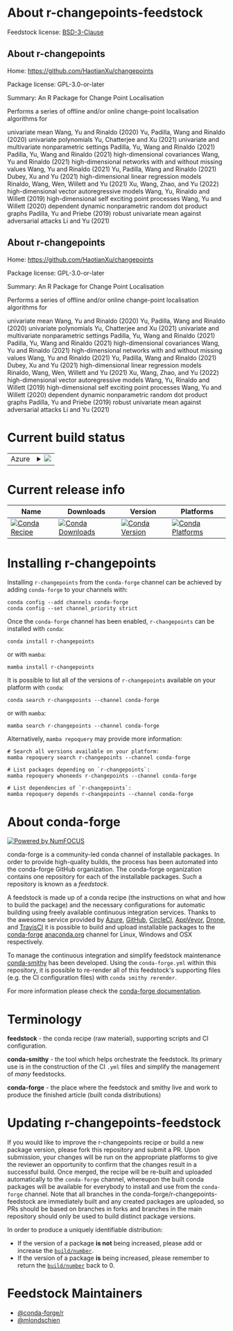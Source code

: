 About r-changepoints-feedstock
==============================

Feedstock license: [BSD-3-Clause](https://github.com/conda-forge/r-changepoints-feedstock/blob/main/LICENSE.txt)


About r-changepoints
--------------------

Home: https://github.com/HaotianXu/changepoints

Package license: GPL-3.0-or-later

Summary: An R Package for Change Point Localisation

Performs a series of offline and/or online change-point localisation algorithms for

univariate mean
    Wang, Yu and Rinaldo (2020)
    Yu, Padilla, Wang and Rinaldo (2020)
univariate polynomials
    Yu, Chatterjee and Xu (2021)
univariate and multivariate nonparametric settings
    Padilla, Yu, Wang and Rinaldo (2021)
    Padilla, Yu, Wang and Rinaldo (2021)
high-dimensional covariances
    Wang, Yu and Rinaldo (2021)
high-dimensional networks with and without missing values
    Wang, Yu and Rinaldo (2021)
    Yu, Padilla, Wang and Rinaldo (2021)
    Dubey, Xu and Yu (2021)
high-dimensional linear regression models
    Rinaldo, Wang, Wen, Willett and Yu (2021)
    Xu, Wang, Zhao, and Yu (2022)
high-dimensional vector autoregressive models
    Wang, Yu, Rinaldo and Willett (2019)
high-dimensional self exciting point processes
    Wang, Yu and Willett (2020)
dependent dynamic nonparametric random dot product graphs
    Padilla, Yu and Priebe (2019)
robust univariate mean against adversarial attacks
    Li and Yu (2021)


About r-changepoints
--------------------

Home: https://github.com/HaotianXu/changepoints

Package license: GPL-3.0-or-later

Summary: An R Package for Change Point Localisation

Performs a series of offline and/or online change-point localisation algorithms for

univariate mean
    Wang, Yu and Rinaldo (2020)
    Yu, Padilla, Wang and Rinaldo (2020)
univariate polynomials
    Yu, Chatterjee and Xu (2021)
univariate and multivariate nonparametric settings
    Padilla, Yu, Wang and Rinaldo (2021)
    Padilla, Yu, Wang and Rinaldo (2021)
high-dimensional covariances
    Wang, Yu and Rinaldo (2021)
high-dimensional networks with and without missing values
    Wang, Yu and Rinaldo (2021)
    Yu, Padilla, Wang and Rinaldo (2021)
    Dubey, Xu and Yu (2021)
high-dimensional linear regression models
    Rinaldo, Wang, Wen, Willett and Yu (2021)
    Xu, Wang, Zhao, and Yu (2022)
high-dimensional vector autoregressive models
    Wang, Yu, Rinaldo and Willett (2019)
high-dimensional self exciting point processes
    Wang, Yu and Willett (2020)
dependent dynamic nonparametric random dot product graphs
    Padilla, Yu and Priebe (2019)
robust univariate mean against adversarial attacks
    Li and Yu (2021)


Current build status
====================


<table>
    
  <tr>
    <td>Azure</td>
    <td>
      <details>
        <summary>
          <a href="https://dev.azure.com/conda-forge/feedstock-builds/_build/latest?definitionId=18484&branchName=main">
            <img src="https://dev.azure.com/conda-forge/feedstock-builds/_apis/build/status/r-changepoints-feedstock?branchName=main">
          </a>
        </summary>
        <table>
          <thead><tr><th>Variant</th><th>Status</th></tr></thead>
          <tbody><tr>
              <td>linux_64_r_base4.3</td>
              <td>
                <a href="https://dev.azure.com/conda-forge/feedstock-builds/_build/latest?definitionId=18484&branchName=main">
                  <img src="https://dev.azure.com/conda-forge/feedstock-builds/_apis/build/status/r-changepoints-feedstock?branchName=main&jobName=linux&configuration=linux%20linux_64_r_base4.3" alt="variant">
                </a>
              </td>
            </tr><tr>
              <td>linux_64_r_base4.4</td>
              <td>
                <a href="https://dev.azure.com/conda-forge/feedstock-builds/_build/latest?definitionId=18484&branchName=main">
                  <img src="https://dev.azure.com/conda-forge/feedstock-builds/_apis/build/status/r-changepoints-feedstock?branchName=main&jobName=linux&configuration=linux%20linux_64_r_base4.4" alt="variant">
                </a>
              </td>
            </tr><tr>
              <td>osx_64_r_base4.3</td>
              <td>
                <a href="https://dev.azure.com/conda-forge/feedstock-builds/_build/latest?definitionId=18484&branchName=main">
                  <img src="https://dev.azure.com/conda-forge/feedstock-builds/_apis/build/status/r-changepoints-feedstock?branchName=main&jobName=osx&configuration=osx%20osx_64_r_base4.3" alt="variant">
                </a>
              </td>
            </tr><tr>
              <td>osx_64_r_base4.4</td>
              <td>
                <a href="https://dev.azure.com/conda-forge/feedstock-builds/_build/latest?definitionId=18484&branchName=main">
                  <img src="https://dev.azure.com/conda-forge/feedstock-builds/_apis/build/status/r-changepoints-feedstock?branchName=main&jobName=osx&configuration=osx%20osx_64_r_base4.4" alt="variant">
                </a>
              </td>
            </tr><tr>
              <td>win_64_r_base4.3</td>
              <td>
                <a href="https://dev.azure.com/conda-forge/feedstock-builds/_build/latest?definitionId=18484&branchName=main">
                  <img src="https://dev.azure.com/conda-forge/feedstock-builds/_apis/build/status/r-changepoints-feedstock?branchName=main&jobName=win&configuration=win%20win_64_r_base4.3" alt="variant">
                </a>
              </td>
            </tr><tr>
              <td>win_64_r_base4.4</td>
              <td>
                <a href="https://dev.azure.com/conda-forge/feedstock-builds/_build/latest?definitionId=18484&branchName=main">
                  <img src="https://dev.azure.com/conda-forge/feedstock-builds/_apis/build/status/r-changepoints-feedstock?branchName=main&jobName=win&configuration=win%20win_64_r_base4.4" alt="variant">
                </a>
              </td>
            </tr>
          </tbody>
        </table>
      </details>
    </td>
  </tr>
</table>

Current release info
====================

| Name | Downloads | Version | Platforms |
| --- | --- | --- | --- |
| [![Conda Recipe](https://img.shields.io/badge/recipe-r--changepoints-green.svg)](https://anaconda.org/conda-forge/r-changepoints) | [![Conda Downloads](https://img.shields.io/conda/dn/conda-forge/r-changepoints.svg)](https://anaconda.org/conda-forge/r-changepoints) | [![Conda Version](https://img.shields.io/conda/vn/conda-forge/r-changepoints.svg)](https://anaconda.org/conda-forge/r-changepoints) | [![Conda Platforms](https://img.shields.io/conda/pn/conda-forge/r-changepoints.svg)](https://anaconda.org/conda-forge/r-changepoints) |

Installing r-changepoints
=========================

Installing `r-changepoints` from the `conda-forge` channel can be achieved by adding `conda-forge` to your channels with:

```
conda config --add channels conda-forge
conda config --set channel_priority strict
```

Once the `conda-forge` channel has been enabled, `r-changepoints` can be installed with `conda`:

```
conda install r-changepoints
```

or with `mamba`:

```
mamba install r-changepoints
```

It is possible to list all of the versions of `r-changepoints` available on your platform with `conda`:

```
conda search r-changepoints --channel conda-forge
```

or with `mamba`:

```
mamba search r-changepoints --channel conda-forge
```

Alternatively, `mamba repoquery` may provide more information:

```
# Search all versions available on your platform:
mamba repoquery search r-changepoints --channel conda-forge

# List packages depending on `r-changepoints`:
mamba repoquery whoneeds r-changepoints --channel conda-forge

# List dependencies of `r-changepoints`:
mamba repoquery depends r-changepoints --channel conda-forge
```


About conda-forge
=================

[![Powered by
NumFOCUS](https://img.shields.io/badge/powered%20by-NumFOCUS-orange.svg?style=flat&colorA=E1523D&colorB=007D8A)](https://numfocus.org)

conda-forge is a community-led conda channel of installable packages.
In order to provide high-quality builds, the process has been automated into the
conda-forge GitHub organization. The conda-forge organization contains one repository
for each of the installable packages. Such a repository is known as a *feedstock*.

A feedstock is made up of a conda recipe (the instructions on what and how to build
the package) and the necessary configurations for automatic building using freely
available continuous integration services. Thanks to the awesome service provided by
[Azure](https://azure.microsoft.com/en-us/services/devops/), [GitHub](https://github.com/),
[CircleCI](https://circleci.com/), [AppVeyor](https://www.appveyor.com/),
[Drone](https://cloud.drone.io/welcome), and [TravisCI](https://travis-ci.com/)
it is possible to build and upload installable packages to the
[conda-forge](https://anaconda.org/conda-forge) [anaconda.org](https://anaconda.org/)
channel for Linux, Windows and OSX respectively.

To manage the continuous integration and simplify feedstock maintenance
[conda-smithy](https://github.com/conda-forge/conda-smithy) has been developed.
Using the ``conda-forge.yml`` within this repository, it is possible to re-render all of
this feedstock's supporting files (e.g. the CI configuration files) with ``conda smithy rerender``.

For more information please check the [conda-forge documentation](https://conda-forge.org/docs/).

Terminology
===========

**feedstock** - the conda recipe (raw material), supporting scripts and CI configuration.

**conda-smithy** - the tool which helps orchestrate the feedstock.
                   Its primary use is in the construction of the CI ``.yml`` files
                   and simplify the management of *many* feedstocks.

**conda-forge** - the place where the feedstock and smithy live and work to
                  produce the finished article (built conda distributions)


Updating r-changepoints-feedstock
=================================

If you would like to improve the r-changepoints recipe or build a new
package version, please fork this repository and submit a PR. Upon submission,
your changes will be run on the appropriate platforms to give the reviewer an
opportunity to confirm that the changes result in a successful build. Once
merged, the recipe will be re-built and uploaded automatically to the
`conda-forge` channel, whereupon the built conda packages will be available for
everybody to install and use from the `conda-forge` channel.
Note that all branches in the conda-forge/r-changepoints-feedstock are
immediately built and any created packages are uploaded, so PRs should be based
on branches in forks and branches in the main repository should only be used to
build distinct package versions.

In order to produce a uniquely identifiable distribution:
 * If the version of a package **is not** being increased, please add or increase
   the [``build/number``](https://docs.conda.io/projects/conda-build/en/latest/resources/define-metadata.html#build-number-and-string).
 * If the version of a package **is** being increased, please remember to return
   the [``build/number``](https://docs.conda.io/projects/conda-build/en/latest/resources/define-metadata.html#build-number-and-string)
   back to 0.

Feedstock Maintainers
=====================

* [@conda-forge/r](https://github.com/orgs/conda-forge/teams/r/)
* [@mlondschien](https://github.com/mlondschien/)

